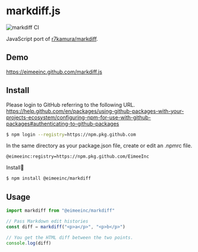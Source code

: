 # markdiff.js

![markdiff CI](https://github.com/EimeeInc/markdiff.js/workflows/markdiff%20CI/badge.svg)

JavaScript port of [r7kamura/markdiff](https://github.com/r7kamura/markdiff).

## Demo

https://eimeeinc.github.com/markdiff.js

## Install

Please login to GitHub referring to the following URL.  
https://help.github.com/en/packages/using-github-packages-with-your-projects-ecosystem/configuring-npm-for-use-with-github-packages#authenticating-to-github-packages

```sh
$ npm login --registry=https://npm.pkg.github.com
```

In the same directory as your package.json file, create or edit an .npmrc file.

```
@eimeeinc:registry=https://npm.pkg.github.com/EimeeInc
```

Install:muscle:

```sh
$ npm install @eimeeinc/markdiff
```

## Usage

```ts
import markdiff from "@eimeeinc/markdiff"

// Pass Markdown edit histories
const diff = markdiff("<p>a</p>", "<p>b</p>")

// You get the HTML diff between the two points.
console.log(diff)
```
